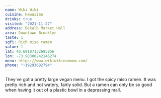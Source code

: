 ```yaml
---
name: Wiki Wiki
cuisine: Hawaiian
drinks: true
visited: "2021-11-27"
address: Dekalb Market Hall
area: Downtown Brooklyn
taste: 1
sgfi: Rich miso ramen
value: 1
lat: 40.69107132695856
lon: -73.98300242146274
menu: https://www.wikiwikinomnom.com/
phone: "+19293682794"
---
```


They've got a pretty large vegan menu. I got the spicy miso ramen. It was pretty rich and not watery, fairly solid. But a ramen can only be so good when having it out of a plastic bowl in a depressing mall.
